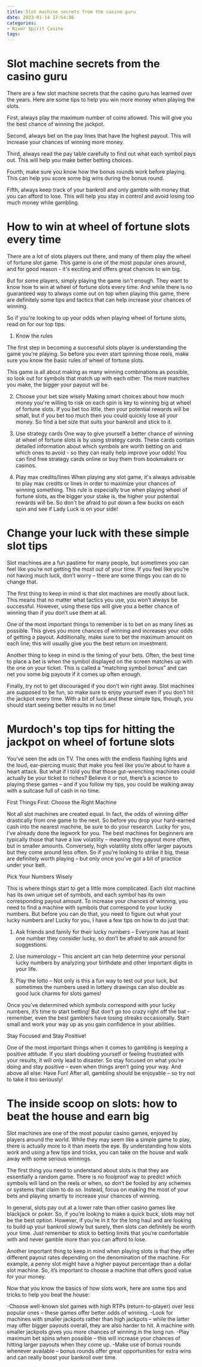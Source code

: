 ```yaml
---
title: Slot machine secrets from the casino guru 
date: 2023-01-14 17:54:36
categories:
- River Spirit Casino
tags:
---
```



#  Slot machine secrets from the casino guru 

There are a few slot machine secrets that the casino guru has learned over the years. Here are some tips to help you win more money when playing the slots.

First, always play the maximum number of coins allowed. This will give you the best chance of winning the jackpot.

Second, always bet on the pay lines that have the highest payout. This will increase your chances of winning more money.

Third, always read the pay table carefully to find out what each symbol pays out. This will help you make better betting choices.

Fourth, make sure you know how the bonus rounds work before playing. This can help you score some big wins during the bonus round.

Fifth, always keep track of your bankroll and only gamble with money that you can afford to lose. This will help you stay in control and avoid losing too much money while gambling.

#  How to win at wheel of fortune slots every time 

There are a lot of slots players out there, and many of them play the wheel of fortune slot game. This game is one of the most popular ones around, and for good reason - it's exciting and offers great chances to win big.

But for some players, simply playing the game isn't enough. They want to know how to win at wheel of fortune slots every time. And while there is no guaranteed way to always come out on top when playing this game, there are definitely some tips and tactics that can help increase your chances of winning.

So if you're looking to up your odds when playing wheel of fortune slots, read on for our top tips.

1. Know the rules

The first step in becoming a successful slots player is understanding the game you're playing. So before you even start spinning those reels, make sure you know the basic rules of wheel of fortune slots.

This game is all about making as many winning combinations as possible, so look out for symbols that match up with each other. The more matches you make, the bigger your payout will be.

2. Choose your bet size wisely
Making smart choices about how much money you're willing to risk on each spin is key to winning big at wheel of fortune slots. If you bet too little, then your potential rewards will be small, but if you bet too much then you could quickly lose all your money. So find a bet size that suits your bankroll and stick to it.

3. Use strategy cards
One way to give yourself a better chance of winning at wheel of fortune slots is by using strategy cards. These cards contain detailed information about which symbols are worth betting on and which ones to avoid - so they can really help improve your odds! You can find free strategy cards online or buy them from bookmakers or casinos.

4. Play max credits/lines
When playing any slot game, it's always advisable to play max credits or lines in order to maximize your chances of winning something. This rule is especially true when playing wheel of fortune slots, as the bigger your stake is, the higher your potential rewards will be. So don't be afraid to put down a few bucks on each spin and see if Lady Luck is on your side!

#  Change your luck with these simple slot tips 

Slot machines are a fun pastime for many people, but sometimes you can feel like you’re not getting the most out of your time. If you feel like you’re not having much luck, don’t worry – there are some things you can do to change that.

The first thing to keep in mind is that slot machines are mostly about luck. This means that no matter what tactics you use, you won’t always be successful. However, using these tips will give you a better chance of winning than if you don’t use them at all.

One of the most important things to remember is to bet on as many lines as possible. This gives you more chances of winning and increases your odds of getting a payout. Additionally, make sure to bet the maximum amount on each line; this will usually give you the best return on investment.

Another thing to keep in mind is the timing of your bets. Often, the best time to place a bet is when the symbol displayed on the screen matches up with the one on your ticket. This is called a “matching symbol bonus” and can net you some big payouts if it comes up often enough.

Finally, try not to get discouraged if you don’t win right away. Slot machines are supposed to be fun, so make sure to enjoy yourself even if you don’t hit the jackpot every time. With a bit of luck and these simple tips, though, you should start seeing better results in no time!

#  Murdoch's top tips for hitting the jackpot on wheel of fortune slots 

You’ve seen the ads on TV. The ones with the endless flashing lights and the loud, ear-piercing music that make you feel like you’re about to have a heart attack. But what if I told you that those gut-wrenching machines could actually be your ticket to riches? Believe it or not, there’s a science to playing these games – and if you follow my tips, you could be walking away with a suitcase full of cash in no time.

First Things First: Choose the Right Machine

Not all slot machines are created equal. In fact, the odds of winning differ drastically from one game to the next. So before you drop your hard-earned cash into the nearest machine, be sure to do your research. Lucky for you, I’ve already done the legwork for you. The best machines for beginners are typically those that have a low volatility – meaning they payout more often, but in smaller amounts. Conversely, high volatility slots offer larger payouts but they come around less often. So if you’re looking to strike it big, these are definitely worth playing – but only once you’ve got a bit of practice under your belt.

Pick Your Numbers Wisely

This is where things start to get a little more complicated. Each slot machine has its own unique set of symbols, and each symbol has its own corresponding payout amount. To increase your chances of winning, you need to find a machine with symbols that correspond to your lucky numbers. But before you can do that, you need to figure out what your lucky numbers are! Lucky for you, I have a few tips on how to do just that:

1) Ask friends and family for their lucky numbers – Everyone has at least one number they consider lucky, so don’t be afraid to ask around for suggestions.

2) Use numerology – This ancient art can help determine your personal lucky numbers by analyzing your birthdate and other important digits in your life.

3) Play the lotto – Not only is this a fun way to test out your luck, but sometimes the numbers used in lottery drawings can also double as good luck charms for slots games!

Once you’ve determined which symbols correspond with your lucky numbers, it’s time to start betting! But don’t go too crazy right off the bat – remember, even the best gamblers have losing streaks occasionally. Start small and work your way up as you gain confidence in your abilities.

Stay Focused and Stay Positive!

One of the most important things when it comes to gambling is keeping a positive attitude. If you start doubting yourself or feeling frustrated with your results, it will only lead to disaster. So stay focused on what you’re doing and stay positive – even when things aren’t going your way. And above all else: Have Fun! After all, gambling should be enjoyable – so try not to take it too seriously!

#  The inside scoop on slots: how to beat the house and earn big

Slot machines are one of the most popular casino games, enjoyed by players around the world. While they may seem like a simple game to play, there is actually more to it than meets the eye. By understanding how slots work and using a few tips and tricks, you can take on the house and walk away with some serious winnings.

The first thing you need to understand about slots is that they are essentially a random game. There is no foolproof way to predict which symbols will land on the reels or when, so don’t be fooled by any schemes or systems that claim to do so. Instead, focus on making the most of your bets and playing smartly to increase your chances of winning.

In general, slots pay out at a lower rate than other casino games like blackjack or poker. So, if you’re looking to make a quick buck, slots may not be the best option. However, if you’re in it for the long haul and are looking to build up your bankroll slowly but surely, then slots can definitely be worth your time. Just remember to stick to betting limits that you’re comfortable with and never gamble more than you can afford to lose.

Another important thing to keep in mind when playing slots is that they offer different payout rates depending on the denomination of the machine. For example, a penny slot might have a higher payout percentage than a dollar slot machine. So, it’s important to choose a machine that offers good value for your money.

Now that you know the basics of how slots work, here are some tips and tricks to help you beat the house:

-Choose well-known slot games with high RTPs (return-to-player) over less popular ones – these games offer better odds of winning.
-Look for machines with smaller jackpots rather than high jackpots – while the latter may offer bigger payouts overall, they are also harder to hit. A machine with smaller jackpots gives you more chances of winning in the long run.
-Play maximum bet spins when possible – this will increase your chances of hitting larger payouts when they come up.
-Make use of bonus rounds whenever available – bonus rounds offer great opportunities for extra wins and can really boost your bankroll over time.
